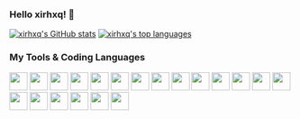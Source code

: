 ### Hello xirhxq! 👋

[![xirhxq's GitHub stats](https://github-readme-stats.vercel.app/api?username=xirhxq&show_icons=true&theme=transparent)](https://github.com/anuraghazra/github-readme-stats)
[![xirhxq's top languages](https://github-readme-stats.vercel.app/api/top-langs?username=xirhxq&show_icons=true&theme=transparent&layout=compact)](https://github.com/anuraghazra/github-readme-stats)

### My Tools & Coding Languages

<code><img height="32" width="32" src="https://cdn.jsdelivr.net/npm/simple-icons@v8/icons/cplusplus.svg"></code>
<code><img height="32" width="32" src="https://cdn.jsdelivr.net/npm/simple-icons@v8/icons/python.svg"></code>
<code><img height="32" width="32" src="https://cdn.jsdelivr.net/npm/simple-icons@v8/icons/rust.svg"></code>
<code><img height="32" width="32" src="https://cdn.jsdelivr.net/npm/simple-icons@v8/icons/ros.svg"></code>
<code><img height="32" width="32" src="https://cdn.jsdelivr.net/npm/simple-icons@v8/icons/linux.svg"></code>
<code><img height="32" width="32" src="https://cdn.jsdelivr.net/npm/simple-icons@v8/icons/git.svg"></code>
<code><img height="32" width="32" src="https://cdn.jsdelivr.net/npm/simple-icons@v8/icons/github.svg"></code>
<code><img height="32" width="32" src="https://cdn.jsdelivr.net/npm/simple-icons@v8/icons/adobephotoshop.svg"></code>
<code><img height="32" width="32" src="https://cdn.jsdelivr.net/npm/simple-icons@v8/icons/adobepremierepro.svg"></code>
<code><img height="32" width="32" src="https://cdn.jsdelivr.net/npm/simple-icons@v8/icons/vim.svg"></code>
<code><img height="32" width="32" src="https://cdn.jsdelivr.net/npm/simple-icons@v8/icons/clion.svg"></code>
<code><img height="32" width="32" src="https://cdn.jsdelivr.net/npm/simple-icons@v8/icons/pycharm.svg"></code>
<code><img height="32" width="32" src="https://cdn.jsdelivr.net/npm/simple-icons@v8/icons/visualstudiocode.svg"></code>
<code><img height="32" width="32" src="https://cdn.jsdelivr.net/npm/simple-icons@v8/icons/windows.svg"></code>
<code><img height="32" width="32" src="https://cdn.jsdelivr.net/npm/simple-icons@v8/icons/macos.svg"></code>
<code><img height="32" width="32" src="https://cdn.jsdelivr.net/npm/simple-icons@v8/icons/cinema4d.svg"></code>
<code><img height="32" width="32" src="https://cdn.jsdelivr.net/npm/simple-icons@v8/icons/notion.svg"></code>
<code><img height="32" width="32" src="https://cdn.jsdelivr.net/npm/simple-icons@v8/icons/microsoftword.svg"></code>
<code><img height="32" width="32" src="https://cdn.jsdelivr.net/npm/simple-icons@v8/icons/microsoftexcel.svg"></code>
<code><img height="32" width="32" src="https://cdn.jsdelivr.net/npm/simple-icons@v8/icons/microsoftpowerpoint.svg"></code>


<!--
**xirhxq/xirhxq** is a ✨ _special_ ✨ repository because its `README.md` (this file) appears on your GitHub profile.

Here are some ideas to get you started:

- 🔭 I’m currently working on ...
- 🌱 I’m currently learning ...
- 👯 I’m looking to collaborate on ...
- 🤔 I’m looking for help with ...
- 💬 Ask me about ...
- 📫 How to reach me: ...
- 😄 Pronouns: ...
- ⚡ Fun fact: ...
-->

